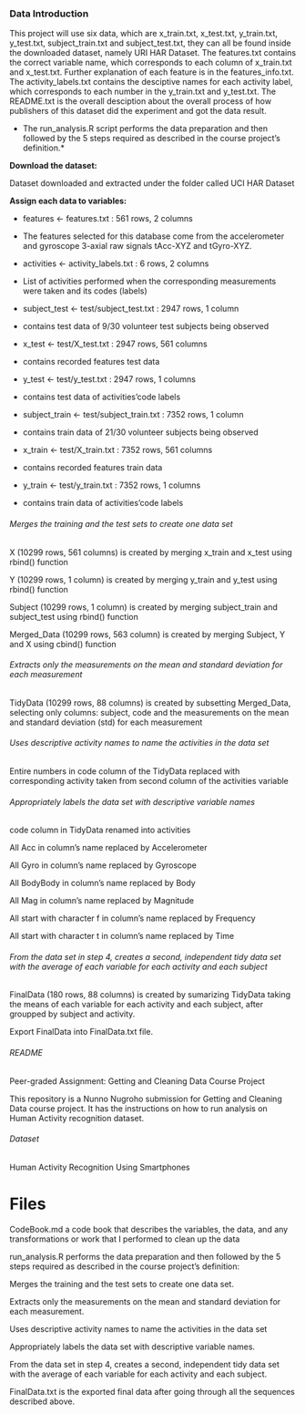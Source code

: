 ### **Data Introduction**


This project will use six data, which are x_train.txt, x_test.txt, y_train.txt, y_test.txt, subject_train.txt and subject_test.txt, they can all be found inside the downloaded dataset, namely URI HAR Dataset.
The features.txt contains the correct variable name, which corresponds to each column of x_train.txt and x_test.txt. Further explanation of each feature is in the features_info.txt.
The activity_labels.txt contains the desciptive names for each activity label, which corresponds to each number in the y_train.txt and y_test.txt.
The README.txt is the overall desciption about the overall process of how publishers of this dataset did the experiment and got the data result.


* The run_analysis.R script performs the data preparation and then followed by the 5 steps required as described in the course project’s definition.*

**Download the dataset:**

Dataset downloaded and extracted under the folder called UCI HAR Dataset

**Assign each data to variables:**

 * features <- features.txt : 561 rows, 2 columns
 
 * The features selected for this database come from the accelerometer and gyroscope 3-axial raw signals tAcc-XYZ and tGyro-XYZ.
 
 * activities <- activity_labels.txt : 6 rows, 2 columns
 
 * List of activities performed when the corresponding measurements were taken and its codes (labels)

 * subject_test <- test/subject_test.txt : 2947 rows, 1 column

 * contains test data of 9/30 volunteer test subjects being observed

 * x_test <- test/X_test.txt : 2947 rows, 561 columns
 
 * contains recorded features test data
 
 * y_test <- test/y_test.txt : 2947 rows, 1 columns
 
 * contains test data of activities’code labels
 
 * subject_train <- test/subject_train.txt : 7352 rows, 1 column
 
 * contains train data of 21/30 volunteer subjects being observed
 
 * x_train <- test/X_train.txt : 7352 rows, 561 columns
 
 * contains recorded features train data
 
 * y_train <- test/y_train.txt : 7352 rows, 1 columns
 
 * contains train data of activities’code labels



###### *Merges the training and the test sets to create one data set*

X (10299 rows, 561 columns) is created by merging x_train and x_test using rbind() function

Y (10299 rows, 1 column) is created by merging y_train and y_test using rbind() function

Subject (10299 rows, 1 column) is created by merging subject_train and subject_test using rbind() function

Merged_Data (10299 rows, 563 column) is created by merging Subject, Y and X using cbind() function



###### *Extracts only the measurements on the mean and standard deviation for each measurement*

TidyData (10299 rows, 88 columns) is created by subsetting Merged_Data, selecting only columns: subject, code and the measurements on the mean and standard deviation (std) for each measurement



###### *Uses descriptive activity names to name the activities in the data set*

Entire numbers in code column of the TidyData replaced with corresponding activity taken from second column of the activities variable



###### *Appropriately labels the data set with descriptive variable names*

code column in TidyData renamed into activities

All Acc in column’s name replaced by Accelerometer

All Gyro in column’s name replaced by Gyroscope

All BodyBody in column’s name replaced by Body

All Mag in column’s name replaced by Magnitude

All start with character f in column’s name replaced by Frequency

All start with character t in column’s name replaced by Time



###### *From the data set in step 4, creates a second, independent tidy data set with the average of each variable for each activity and each subject*

FinalData (180 rows, 88 columns) is created by sumarizing TidyData taking the means of each variable for each activity and each subject, after groupped by subject and activity.

Export FinalData into FinalData.txt file.


###### README

Peer-graded Assignment: Getting and Cleaning Data Course Project

This repository is a Nunno Nugroho submission for Getting and Cleaning Data course project. It has the instructions on how to run analysis on Human Activity recognition dataset.


###### Dataset

Human Activity Recognition Using Smartphones


# Files

CodeBook.md a code book that describes the variables, the data, and any transformations or work that I performed to clean up the data


run_analysis.R performs the data preparation and then followed by the 5 steps required as described in the course project’s definition:

Merges the training and the test sets to create one data set.

Extracts only the measurements on the mean and standard deviation for each measurement.

Uses descriptive activity names to name the activities in the data set

Appropriately labels the data set with descriptive variable names.

From the data set in step 4, creates a second, independent tidy data set with the average of each variable for each activity and each subject.

FinalData.txt is the exported final data after going through all the sequences described above.
